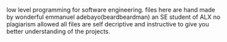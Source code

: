 low level programming for software engineering.
files here are hand made by wonderful emmanuel adebayo(beardbeardman) an SE student of ALX 
no plagiarism allowed 
all files are self decriptive and instructive to give you better understanding of the projects.
